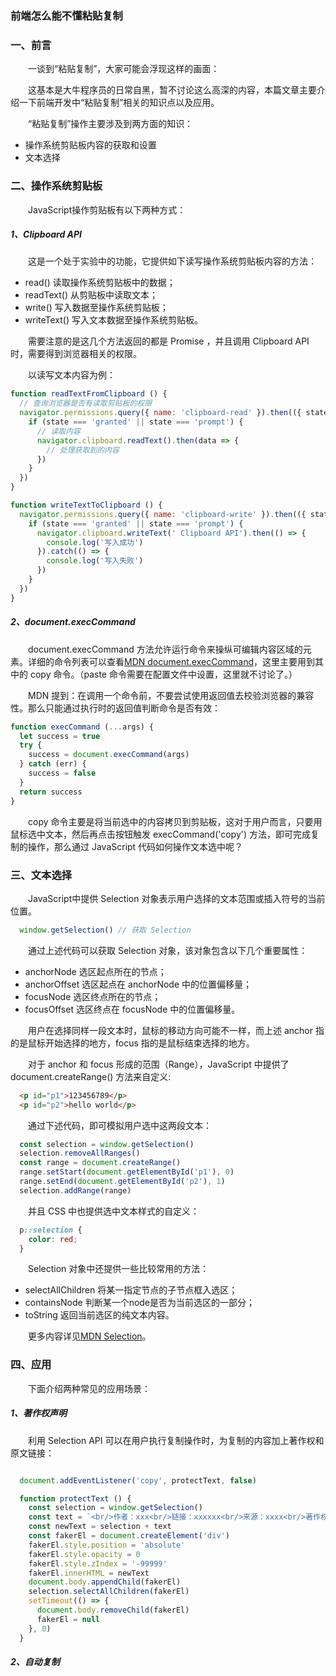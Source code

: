 ### 前端怎么能不懂粘贴复制

### 一、前言

  &emsp;&emsp;一谈到“粘贴复制”，大家可能会浮现这样的画面：

  &emsp;&emsp;这基本是大牛程序员的日常自黑，暂不讨论这么高深的内容，本篇文章主要介绍一下前端开发中“粘贴复制”相关的知识点以及应用。

  &emsp;&emsp;“粘贴复制”操作主要涉及到两方面的知识：

  - 操作系统剪贴板内容的获取和设置
  - 文本选择

### 二、操作系统剪贴板

  &emsp;&emsp;JavaScript操作剪贴板有以下两种方式：

##### 1、Clipboard API

  &emsp;&emsp;这是一个处于实验中的功能，它提供如下读写操作系统剪贴板内容的方法：

  - read() 读取操作系统剪贴板中的数据；
  - readText() 从剪贴板中读取文本；
  - write() 写入数据至操作系统剪贴板；
  - writeText() 写入文本数据至操作系统剪贴板。

  &emsp;&emsp;需要注意的是这几个方法返回的都是 Promise ，并且调用 Clipboard API 时，需要得到浏览器相关的权限。

  &emsp;&emsp;以读写文本内容为例：

```JavaScript
function readTextFromClipboard () {
  // 查询浏览器是否有读取剪贴板的权限
  navigator.permissions.query({ name: 'clipboard-read' }).then(({ state }) => {
    if (state === 'granted' || state === 'prompt') {
      // 读取内容
      navigator.clipboard.readText().then(data => {
        // 处理获取到的内容
      })
    }
  })
}

function writeTextToClipboard () {
  navigator.permissions.query({ name: 'clipboard-write' }).then(({ state }) => {
    if (state === 'granted' || state === 'prompt') {
      navigator.clipboard.writeText(' Clipboard API').then(() => {
        console.log('写入成功')
      }).catch(() => {
        console.log('写入失败')
      })
    }
  })
}
```

##### 2、document.execCommand

  &emsp;&emsp;document.execCommand 方法允许运行命令来操纵可编辑内容区域的元素。详细的命令列表可以查看[MDN document.execCommand](https://developer.mozilla.org/zh-CN/docs/Web/API/Document/execCommand)，这里主要用到其中的 copy 命令。（paste 命令需要在配置文件中设置，这里就不讨论了。）

  &emsp;&emsp;MDN 提到：在调用一个命令前，不要尝试使用返回值去校验浏览器的兼容性。那么只能通过执行时的返回值判断命令是否有效：

```JavaScript
function execCommand (...args) {
  let success = true
  try {
    success = document.execCommand(args)
  } catch (err) {
    success = false
  }
  return success
}
```

  &emsp;&emsp;copy 命令主要是将当前选中的内容拷贝到剪贴板，这对于用户而言，只要用鼠标选中文本，然后再点击按钮触发 execCommand('copy') 方法，即可完成复制的操作，那么通过 JavaScript 代码如何操作文本选中呢？


### 三、文本选择

  &emsp;&emsp;JavaScript中提供 Selection 对象表示用户选择的文本范围或插入符号的当前位置。

```JavaScript
  window.getSelection() // 获取 Selection
```

  &emsp;&emsp;通过上述代码可以获取 Selection 对象，该对象包含以下几个重要属性：

  - anchorNode 选区起点所在的节点；
  - anchorOffset 选区起点在 anchorNode 中的位置偏移量；
  - focusNode 选区终点所在的节点；
  - focusOffset 选区终点在 focusNode 中的位置偏移量。

  &emsp;&emsp;用户在选择同样一段文本时，鼠标的移动方向可能不一样，而上述 anchor 指的是鼠标开始选择的地方，focus 指的是鼠标结束选择的地方。

  &emsp;&emsp;对于 anchor 和 focus 形成的范围（Range），JavaScript 中提供了 document.createRange() 方法来自定义:

```HTML
  <p id="p1">123456789</p>
  <p id="p2">hello world</p>
```

  &emsp;&emsp;通过下述代码，即可模拟用户选中这两段文本：

```JavaScript
  const selection = window.getSelection()
  selection.removeAllRanges()
  const range = document.createRange()
  range.setStart(document.getElementById('p1'), 0)
  range.setEnd(document.getElementById('p2'), 1)
  selection.addRange(range)
```

  &emsp;&emsp;并且 CSS 中也提供选中文本样式的自定义：

```CSS
  p::selection {
    color: red;
  }
```

  &emsp;&emsp;Selection 对象中还提供一些比较常用的方法：

  - selectAllChildren 将某一指定节点的子节点框入选区；
  - containsNode 判断某一个node是否为当前选区的一部分；
  - toString 返回当前选区的纯文本内容。

  &emsp;&emsp;更多内容详见[MDN Selection](https://developer.mozilla.org/zh-CN/docs/Web/API/Selection)。


### 四、应用

  &emsp;&emsp;下面介绍两种常见的应用场景：

##### 1、著作权声明

  &emsp;&emsp;利用 Selection API 可以在用户执行复制操作时，为复制的内容加上著作权和原文链接：

```JavaScript

  document.addEventListener('copy', protectText, false)

  function protectText () {
    const selection = window.getSelection()
    const text = `<br/>作者：xxx<br/>链接：xxxxxx<br/>来源：xxxx<br/>著作权归作者所有。商业转载请联系作者获得授权，非商业转载请注明出处。`
    const newText = selection + text
    const fakerEl = document.createElement('div')
    fakerEl.style.position = 'absolute'
    fakerEl.style.opacity = 0
    fakerEl.style.zIndex = '-99999'
    fakerEl.innerHTML = newText
    document.body.appendChild(fakerEl)
    selection.selectAllChildren(fakerEl)
    setTimeout(() => {
      document.body.removeChild(fakerEl)
      fakerEl = null
    }, 0)
  }
```

##### 2、自动复制

  &emsp;&emsp;








